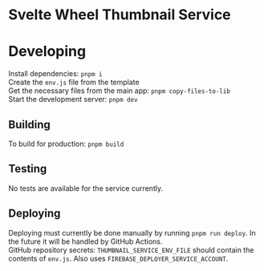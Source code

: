 # Svelte Wheel Thumbnail Service

# Developing

Install dependencies: `pnpm i`  
Create the `env.js` file from the template  
Get the necessary files from the main app: `pnpm copy-files-to-lib`  
Start the development server: `pnpm dev`

## Building

To build for production: `pnpm build`  

## Testing

No tests are available for the service currently.  

## Deploying

Deploying must currently be done manually by running `pnpm run deploy`. In the
future it will be handled by GitHub Actions.  
GitHub repository secrets: `THUMBNAIL_SERVICE_ENV_FILE` should contain the
contents of `env.js`. Also uses `FIREBASE_DEPLOYER_SERVICE_ACCOUNT`.  
